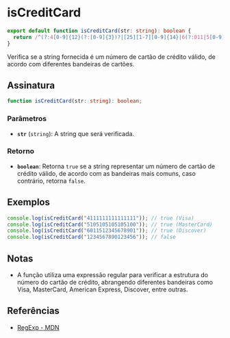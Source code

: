 # isCreditCard

```typescript
export default function isCreditCard(str: string): boolean {
  return /^(?:4[0-9]{12}(?:[0-9]{3})?|[25][1-7][0-9]{14}|6(?:011|5[0-9][0-9])[0-9]{12}|3[47][0-9]{13}|3(?:0[0-5]|[68][0-9])[0-9]{11}|(?:2131|1800|35\d{3})\d{11})$/.test(str);
}
```

Verifica se a string fornecida é um número de cartão de crédito válido, de acordo com diferentes bandeiras de cartões.

## Assinatura

```typescript
function isCreditCard(str: string): boolean;
```

### Parâmetros

- **`str`** (`string`): A string que será verificada.

### Retorno

- **`boolean`**: Retorna `true` se a string representar um número de cartão de crédito válido, de acordo com as bandeiras mais comuns, caso contrário, retorna `false`.

## Exemplos

```typescript
console.log(isCreditCard("4111111111111111")); // true (Visa)
console.log(isCreditCard("5105105105105100")); // true (MasterCard)
console.log(isCreditCard("6011512345678901")); // true (Discover)
console.log(isCreditCard("1234567890123456")); // false
```

## Notas

- A função utiliza uma expressão regular para verificar a estrutura do número do cartão de crédito, abrangendo diferentes bandeiras como Visa, MasterCard, American Express, Discover, entre outras.

## Referências

- [RegExp - MDN](https://developer.mozilla.org/en-US/docs/Web/JavaScript/Reference/Global_Objects/RegExp)